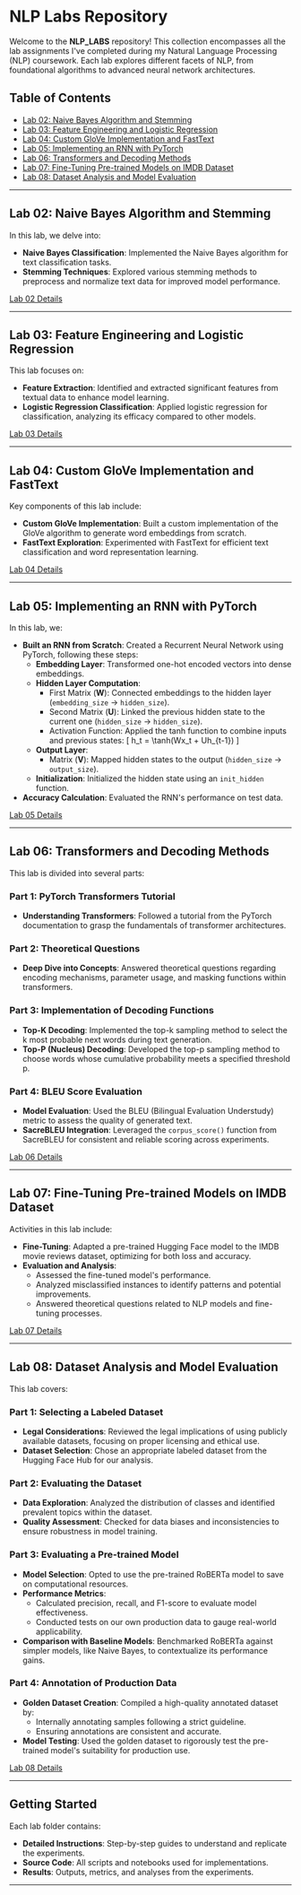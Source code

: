 # NLP Labs Repository

Welcome to the **NLP_LABS** repository! This collection encompasses all the lab assignments I've completed during my Natural Language Processing (NLP) coursework. Each lab explores different facets of NLP, from foundational algorithms to advanced neural network architectures.

## Table of Contents

- [Lab 02: Naive Bayes Algorithm and Stemming](#lab-02-naive-bayes-algorithm-and-stemming)
- [Lab 03: Feature Engineering and Logistic Regression](#lab-03-feature-engineering-and-logistic-regression)
- [Lab 04: Custom GloVe Implementation and FastText](#lab-04-custom-glove-implementation-and-fasttext)
- [Lab 05: Implementing an RNN with PyTorch](#lab-05-implementing-an-rnn-with-pytorch)
- [Lab 06: Transformers and Decoding Methods](#lab-06-transformers-and-decoding-methods)
- [Lab 07: Fine-Tuning Pre-trained Models on IMDB Dataset](#lab-07-fine-tuning-pre-trained-models-on-imdb-dataset)
- [Lab 08: Dataset Analysis and Model Evaluation](#lab-08-dataset-analysis-and-model-evaluation)

---

## Lab 02: Naive Bayes Algorithm and Stemming

In this lab, we delve into:

- **Naive Bayes Classification**: Implemented the Naive Bayes algorithm for text classification tasks.
- **Stemming Techniques**: Explored various stemming methods to preprocess and normalize text data for improved model performance.

[Lab 02 Details](./02/)

---

## Lab 03: Feature Engineering and Logistic Regression

This lab focuses on:

- **Feature Extraction**: Identified and extracted significant features from textual data to enhance model learning.
- **Logistic Regression Classification**: Applied logistic regression for classification, analyzing its efficacy compared to other models.

[Lab 03 Details](./03/)

---

## Lab 04: Custom GloVe Implementation and FastText

Key components of this lab include:

- **Custom GloVe Implementation**: Built a custom implementation of the GloVe algorithm to generate word embeddings from scratch.
- **FastText Exploration**: Experimented with FastText for efficient text classification and word representation learning.

[Lab 04 Details](./04/)

---

## Lab 05: Implementing an RNN with PyTorch

In this lab, we:

- **Built an RNN from Scratch**: Created a Recurrent Neural Network using PyTorch, following these steps:
  - **Embedding Layer**: Transformed one-hot encoded vectors into dense embeddings.
  - **Hidden Layer Computation**:
    - First Matrix (**W**): Connected embeddings to the hidden layer (`embedding_size` → `hidden_size`).
    - Second Matrix (**U**): Linked the previous hidden state to the current one (`hidden_size` → `hidden_size`).
    - Activation Function: Applied the tanh function to combine inputs and previous states:
      \[
      h_t = \tanh(Wx_t + Uh_{t-1})
      \]
  - **Output Layer**:
    - Matrix (**V**): Mapped hidden states to the output (`hidden_size` → `output_size`).
  - **Initialization**: Initialized the hidden state using an `init_hidden` function.
- **Accuracy Calculation**: Evaluated the RNN's performance on test data.

[Lab 05 Details](./05/)

---

## Lab 06: Transformers and Decoding Methods

This lab is divided into several parts:

### Part 1: PyTorch Transformers Tutorial

- **Understanding Transformers**: Followed a tutorial from the PyTorch documentation to grasp the fundamentals of transformer architectures.

### Part 2: Theoretical Questions

- **Deep Dive into Concepts**: Answered theoretical questions regarding encoding mechanisms, parameter usage, and masking functions within transformers.

### Part 3: Implementation of Decoding Functions

- **Top-K Decoding**: Implemented the top-k sampling method to select the k most probable next words during text generation.
- **Top-P (Nucleus) Decoding**: Developed the top-p sampling method to choose words whose cumulative probability meets a specified threshold p.

### Part 4: BLEU Score Evaluation

- **Model Evaluation**: Used the BLEU (Bilingual Evaluation Understudy) metric to assess the quality of generated text.
- **SacreBLEU Integration**: Leveraged the `corpus_score()` function from SacreBLEU for consistent and reliable scoring across experiments.

[Lab 06 Details](./06/)

---

## Lab 07: Fine-Tuning Pre-trained Models on IMDB Dataset

Activities in this lab include:

- **Fine-Tuning**: Adapted a pre-trained Hugging Face model to the IMDB movie reviews dataset, optimizing for both loss and accuracy.
- **Evaluation and Analysis**:
  - Assessed the fine-tuned model's performance.
  - Analyzed misclassified instances to identify patterns and potential improvements.
  - Answered theoretical questions related to NLP models and fine-tuning processes.

[Lab 07 Details](./07/)

---

## Lab 08: Dataset Analysis and Model Evaluation

This lab covers:

### Part 1: Selecting a Labeled Dataset

- **Legal Considerations**: Reviewed the legal implications of using publicly available datasets, focusing on proper licensing and ethical use.
- **Dataset Selection**: Chose an appropriate labeled dataset from the Hugging Face Hub for our analysis.

### Part 2: Evaluating the Dataset

- **Data Exploration**: Analyzed the distribution of classes and identified prevalent topics within the dataset.
- **Quality Assessment**: Checked for data biases and inconsistencies to ensure robustness in model training.

### Part 3: Evaluating a Pre-trained Model

- **Model Selection**: Opted to use the pre-trained RoBERTa model to save on computational resources.
- **Performance Metrics**:
  - Calculated precision, recall, and F1-score to evaluate model effectiveness.
  - Conducted tests on our own production data to gauge real-world applicability.
- **Comparison with Baseline Models**: Benchmarked RoBERTa against simpler models, like Naive Bayes, to contextualize its performance gains.

### Part 4: Annotation of Production Data

- **Golden Dataset Creation**: Compiled a high-quality annotated dataset by:
  - Internally annotating samples following a strict guideline.
  - Ensuring annotations are consistent and accurate.
- **Model Testing**: Used the golden dataset to rigorously test the pre-trained model's suitability for production use.

[Lab 08 Details](./08/)

---

## Getting Started

Each lab folder contains:

- **Detailed Instructions**: Step-by-step guides to understand and replicate the experiments.
- **Source Code**: All scripts and notebooks used for implementations.
- **Results**: Outputs, metrics, and analyses from the experiments.

---
